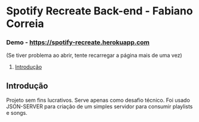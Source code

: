 # Spotify Recreate Back-end - Fabiano Correia
 
 
### Demo - https://spotify-recreate.herokuapp.com
(Se tiver problema ao abrir, tente recarregar a página mais de uma vez)
 
 
1. [Introdução](#introducao)


## Introdução <a name="introducao"></a>
Projeto sem fins lucrativos. Serve apenas como desafio técnico. Foi usado JSON-SERVER para criação de um simples servidor para consumir playlists e songs.
